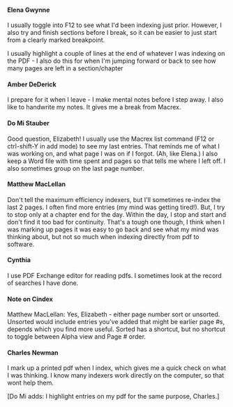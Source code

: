 #### Elena Gwynne
I usually toggle into F12 to see what I'd been indexing just prior.
However, I also try and finish sections before I break, so it can be easier to just start from a clearly marked breakpoint.

I usually highlight a couple of lines at the end of whatever I was indexing on the PDF - I also do this for when I'm jumping forward or back to see how many pages are left in a section/chapter

#### Amber DeDerick
I prepare for it when I leave - I make mental notes before I step away. I also like to handwrite my notes. It gives me a break from Macrex.

#### Do Mi Stauber
Good question, Elizabeth! I usually use the Macrex list command (F12 or ctrl-shift-Y in add mode) to see my last entries. That reminds me of what I was working on, and what page I was on if I forgot. (Ah, like Elena.) I also keep a Word file with time spent and pages so that tells me where I left off.
I also sometimes group on the last page number.


#### Matthew MacLellan
Don't tell the maximum efficiency indexers, but I'll sometimes re-index the last 2 pages. I often find more entries (my mind was getting tired!). But, I try to stop only at a chapter end for the day. Within the day, I stop and start and don't find it too bad for continuity. That's a tough one though, I think when I was marking up pages it was easy to go back and see what my mind was thinking about, but not so much when indexing directly from pdf to software.

#### Cynthia
I use PDF Exchange editor for reading pdfs. I sometimes look at the record of searches I have done.

#### Note on Cindex
Matthew MacLellan: Yes, Elizabeth - either page number sort or unsorted. Unsorted would include entries you've added that might be earlier page #s, depends which you find more useful. Sorted has a shortcut, but no shortcut to toggle between Alpha view and Page # order.

#### Charles Newman
I mark up a printed pdf when I index, which gives me a quick check on what I was thinking. I know many indexers work directly on the computer, so that wont help them.

[Do Mi adds: I highlight entries on my pdf for the same purpose, Charles.]


